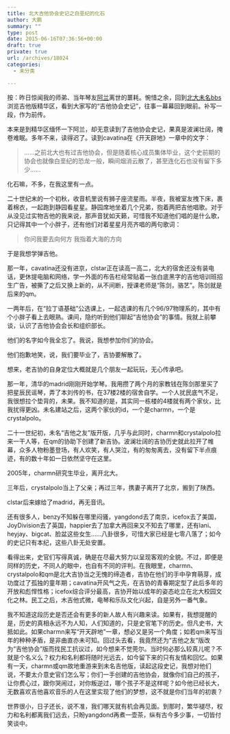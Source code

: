 ```yaml
---
title: 北大吉他协会史记之白垩纪的化石
author: 大鹏
summary: ""
type: post
date: 2015-06-16T07:36:56+00:00
draft: true
private: true
url: /archives/18024
categories:
  - 未分类

---
```

按：昨日惊闻我的师弟、当年琴友[阿兰][1]离世的噩耗。惋惜之余，回到[北大未名bbs][2]浏览吉他版精华区，看到大家写的“吉他协会史记”，往事一幕幕回到眼前。补写一段，作为前传。

本来是到精华区缅怀一下阿兰，却无意读到了吉他协会史记，果真是波澜壮阔，掩卷难眠。多年不来，读得迟了。读到cavatina在《开天辟地》一章中的文字：

> ……之前北大也有过吉他协会，但是随着核心成员集体毕业，这个史前期的协会也就像白垩纪的恐龙一般，瞬间烟消云散了，甚至连化石也没有留下多少……

化石嘛，不多，在我这里有一点。

二十世纪末的一个初秋，收音机里说有狮子座流星雨。半夜，我被室友拽下床，裹着棉衣，一起跑到静园看星星。静园席地坐着几个兄弟，抱着两把吉他唱歌。对于从没见过实物吉他的我来说，那声音犹如天籁，可惜我不知道他们唱的是什么歌，只记得其中一个小胖子，还有他们对着星星月亮齐唱的两句歌词：

> 你问我要去向何方 我指着大海的方向

于是我想学弹吉他。

那一年，cavatina还没有进京，clstar正在读高一高二，北大的宿舍还没有装电话，更休提电脑和网络，学一外面的布告栏经常贴着一张白底黑字的吉他培训班招生广告，被撕了之后又换上新的，从不间断，授课老师是“陈剑，骆艺”。陈剑就是后来的qm。

一两年后，在“拉丁语基础”公选课上，一起选课的有几个96/97物理系的，其中有个小胖子看上去眼熟。课间，隐约听到他们聊起“吉他协会”的事情。我就上前攀谈，认识了吉他协会会长和组织部长。

他们的名字如今我全忘了。我说，我想参加你们的协会。

他们抱歉地笑，说，我们要毕业了，吉协要解散了。

想来，老吉协的自身定位大概就是几个朋友一起玩玩，无心传承吧。

那一年，清华的madrid刚刚开始学琴。我用攒了两个月的家教钱在陈剑那里买了把星辰民谣琴，弄了本刘传的书，在37楼2楼的宿舍自学。一个人扰民底气不足，我很想拉个垫背的，未果。我不知道的是，其实同一栋楼的4楼就有两个家伙，比我扰得更凶。未名建站之后，这两个家伙的id，一个是charmn，一个是crystalpolo。

二十一世纪初，未名“吉他之友”版开版，几乎与此同时，charmn和crystalpolo拉来一干人等，在qm的协助下创建了新吉协。波澜壮阔的吉协历史就此拉开了帷幕，众多人物粉墨登场，有人欢笑，有人哭泣，有的匆匆离去，没有留下半点痕迹，有的数十年如一日依然坚守在这里。

2005年，charmn研究生毕业，离开北大。

三年后，crystalpolo当上了父亲；再过三年，携妻子离开了北京，搬到了陕西。

clstar后来嫁给了madrid，再无音讯。

还有很多人，benzy不知躲在哪里闷骚，yangdond去了南京，icefox去了美国，JoyDivision去了英国，happier去了加拿大再回来又不知去了哪里，还有lani、heyjay、bigcat、脸盆这些女生……八卦很多，可惜大家已经是七零八落了；如今的史记只有本纪，这些八卦无处安置。

看得出来，史官们写得真诚，确是在尽最大努力以呈现客观的全貌。不过，即便是同样的历史，不同人的眼中，也自有不同的评判。在我眼里，charmn、crystalpolo和qm是北大吉协当之无愧的缔造者，吉协在他们的手中孕育萌芽，成功度过了孤独的童年期；cavatina开风气之先，在吉协的青春期定型了此后多年的开放和彪悍性格；icefox综合评分最高，吉协开始以成年的姿态屹立在北大校园文化之林。民工之后，木吉他式微，电琴和乐队文化兴起，自是另外一番气象。

我不知道这段历史是否还会有更多的新人故人有兴趣来读。如果有，我想提醒的是，历史的真相永远不为人知，人们知道的，只是史官笔下的历史。但凡史书，大抵如此。如果charmn来写“开天辟地”一章，想必又是另一个角度；如若qm来写当年的种种矛盾，是非曲直亦未可知。回过头去看，我竟然还为“吉他之友”版改为“吉他协会”版而找民工抗议过，如今想来不觉莞尔。当时何必那么较真儿呢？不就是个名义么？权力和名利都将随时光远去，如今留下来的只有友情和回忆。如果有一天，charmn或qm故地重游来到未名吉他版，读起这段史记，我想对他们说，不要太介意史官们怎么写；你们一手创建的吉他协会，就像你们自己的孩子，让你费心过，跟你哭闹过，对你叛逆过，哪个孩子不是这样呢？如今他已经长大，无数喜欢吉他喜欢音乐的人在这里实现了他们的梦想，这不就是你们当年的初衷？

世界很小，日子还长，说不准，我们哪天就有机会再见面。到那时，繁华褪尽，权力和名利都离我们远去，只盼yangdond再煮一壶茶，纵有古今多少事，一切皆付笑谈中。

 [1]: http://www.douban.com/group/topic/47341051/
 [2]: http://www.bdwm.net/
